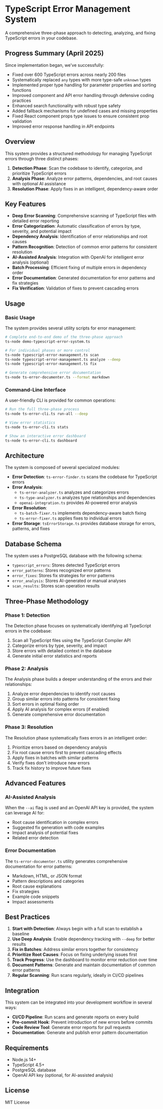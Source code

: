 # TypeScript Error Management System

A comprehensive three-phase approach to detecting, analyzing, and fixing TypeScript errors in your codebase.

## Progress Summary (April 2025)

Since implementation began, we've successfully:

- Fixed over 600 TypeScript errors across nearly 200 files
- Systematically replaced `any` types with more type-safe `unknown` types
- Implemented proper type handling for parameter properties and sorting functions
- Improved component and API error handling through defensive coding practices
- Enhanced search functionality with robust type safety
- Added fallback mechanisms for undefined cases and missing properties
- Fixed React component props type issues to ensure consistent prop validation
- Improved error response handling in API endpoints

## Overview

This system provides a structured methodology for managing TypeScript errors through three distinct phases:

1. **Detection Phase**: Scan the codebase to identify, categorize, and prioritize TypeScript errors
2. **Analysis Phase**: Analyze error patterns, dependencies, and root causes with optional AI assistance
3. **Resolution Phase**: Apply fixes in an intelligent, dependency-aware order

## Key Features

- **Deep Error Scanning**: Comprehensive scanning of TypeScript files with detailed error reporting
- **Error Categorization**: Automatic classification of errors by type, severity, and potential impact
- **Dependency Analysis**: Identification of error relationships and root causes
- **Pattern Recognition**: Detection of common error patterns for consistent resolution
- **AI-Assisted Analysis**: Integration with OpenAI for intelligent error analysis (optional)
- **Batch Processing**: Efficient fixing of multiple errors in dependency order
- **Error Documentation**: Generated documentation for error patterns and fix strategies
- **Fix Verification**: Validation of fixes to prevent cascading errors

## Usage

### Basic Usage

The system provides several utility scripts for error management:

```bash
# Complete end-to-end demo of the three-phase approach
ts-node demo-typescript-error-system.ts

# For individual phases or more control
ts-node typescript-error-management.ts scan
ts-node typescript-error-management.ts analyze --deep
ts-node typescript-error-management.ts fix

# Generate comprehensive error documentation
ts-node ts-error-documenter.ts --format markdown
```

### Command-Line Interface

A user-friendly CLI is provided for common operations:

```bash
# Run the full three-phase process
ts-node ts-error-cli.ts run-all --deep

# View error statistics
ts-node ts-error-cli.ts stats

# Show an interactive error dashboard
ts-node ts-error-cli.ts dashboard
```

## Architecture

The system is composed of several specialized modules:

- **Error Detection**: `ts-error-finder.ts` scans the codebase for TypeScript errors
- **Error Analysis**: 
  - `ts-error-analyzer.ts` analyzes and categorizes errors
  - `ts-type-analyzer.ts` analyzes type relationships and dependencies
  - `openai-integration.ts` provides AI-powered error analysis
- **Error Resolution**:
  - `ts-batch-fixer.ts` implements dependency-aware batch fixing
  - `ts-error-fixer.ts` applies fixes to individual errors
- **Error Storage**: `tsErrorStorage.ts` provides database storage for errors, patterns, and fixes

## Database Schema

The system uses a PostgreSQL database with the following schema:

- `typescript_errors`: Stores detected TypeScript errors
- `error_patterns`: Stores recognized error patterns
- `error_fixes`: Stores fix strategies for error patterns
- `error_analysis`: Stores AI-generated or manual analyses
- `scan_results`: Stores scan operation results

## Three-Phase Methodology

### Phase 1: Detection

The Detection phase focuses on systematically identifying all TypeScript errors in the codebase:

1. Scan all TypeScript files using the TypeScript Compiler API
2. Categorize errors by type, severity, and impact
3. Store errors with detailed context in the database
4. Generate initial error statistics and reports

### Phase 2: Analysis

The Analysis phase builds a deeper understanding of the errors and their relationships:

1. Analyze error dependencies to identify root causes
2. Group similar errors into patterns for consistent fixing
3. Sort errors in optimal fixing order
4. Apply AI analysis for complex errors (if enabled)
5. Generate comprehensive error documentation

### Phase 3: Resolution

The Resolution phase systematically fixes errors in an intelligent order:

1. Prioritize errors based on dependency analysis
2. Fix root cause errors first to prevent cascading effects
3. Apply fixes in batches with similar patterns
4. Verify fixes don't introduce new errors
5. Track fix history to improve future fixes

## Advanced Features

### AI-Assisted Analysis

When the `--ai` flag is used and an OpenAI API key is provided, the system can leverage AI for:

- Root cause identification in complex errors
- Suggested fix generation with code examples
- Impact analysis of potential fixes
- Related error detection

### Error Documentation

The `ts-error-documenter.ts` utility generates comprehensive documentation for error patterns:

- Markdown, HTML, or JSON format
- Pattern descriptions and categories
- Root cause explanations
- Fix strategies
- Example code snippets
- Impact assessments

## Best Practices

1. **Start with Detection**: Always begin with a full scan to establish a baseline
2. **Use Deep Analysis**: Enable dependency tracking with `--deep` for better results
3. **Fix in Batches**: Address similar errors together for consistency
4. **Prioritize Root Causes**: Focus on fixing underlying issues first
5. **Track Progress**: Use the dashboard to monitor error reduction over time
6. **Document Patterns**: Generate and maintain documentation of common error patterns
7. **Regular Scanning**: Run scans regularly, ideally in CI/CD pipelines

## Integration

This system can be integrated into your development workflow in several ways:

- **CI/CD Pipeline**: Run scans and generate reports on every build
- **Pre-commit Hook**: Prevent introduction of new errors before commits
- **Code Review Tool**: Generate error reports for pull requests
- **Documentation**: Generate and publish error pattern documentation

## Requirements

- Node.js 14+
- TypeScript 4.5+
- PostgreSQL database
- OpenAI API key (optional, for AI-assisted analysis)

## License

MIT License